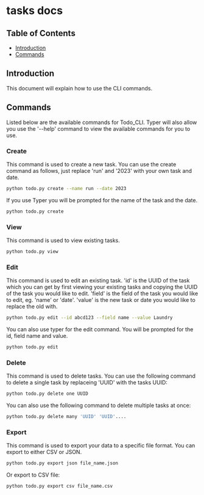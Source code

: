 # tasks docs

## Table of Contents

* [Introduction](#introduction)
* [Commands](#commands)

## Introduction

This document will explain how to use the CLI commands. 

## Commands

Listed below are the available commands for Todo_CLI. Typer will also allow you use the '--help' command to view the available commands for you to use.

### Create

This command is used to create a new task. You can use the create command as follows, just replace 'run' and '2023' with your own task and date.

```bash
python todo.py create --name run --date 2023
```

If you use Typer you will be prompted for the name of the task and the date.

```bash
python todo.py create
```

### View

This command is used to view existing tasks.

```bash
python todo.py view
```

### Edit

This command is used to edit an existing task. 'id' is the UUID of the task which you can get by first viewing your existing tasks and copying the UUID of the task you would like to edit. 'field' is the field of the task you would like to edit, eg. 'name' or 'date'. 'value' is the new task or date you would like to replace the old with.

```bash
python todo.py edit --id abcd123 --field name --value Laundry
```

You can also use typer for the edit command. You will be prompted for the id, field name and value.

```bash
python todo.py edit
```


### Delete

This command is used to delete tasks. You can use the following command to delete a single task by replaceing 'UUID' with the tasks UUID: 

```bash
python todo.py delete one UUID
```

You can also use the following command to delete multiple tasks at once:

```bash
python todo.py delete many 'UUID' 'UUID'....
```

### Export

This command is used to export your data to a specific file format. You can export to either CSV or JSON.

```bash
python todo.py export json file_name.json
```

Or export to CSV file:

```bash
python todo.py export csv file_name.csv
```



